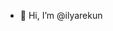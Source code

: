 - 👋 Hi, I’m @ilyarekun


<!---
ilyarekun/ilyarekun is a ✨ special ✨ repository because its `README.md` (this file) appears on your GitHub profile.
You can click the Preview link to take a look at your changes.
--->
